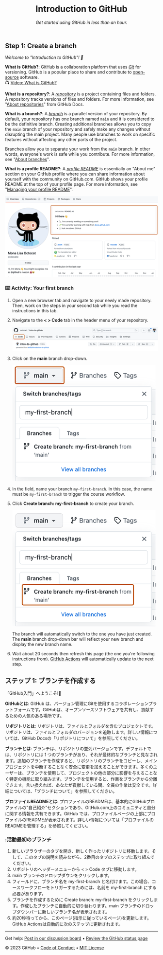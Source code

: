 <header>

<!--
  <<< Author notes: Course header >>>
  Include a 1280×640 image, course title in sentence case, and a concise description in emphasis.
  In your repository settings: enable template repository, add your 1280×640 social image, auto delete head branches.
  Add your open source license, GitHub uses MIT license.
-->

# Introduction to GitHub

_Get started using GitHub in less than an hour._

</header>

<!--
  <<< Author notes: Step 1 >>>
  Choose 3-5 steps for your course.
  The first step is always the hardest, so pick something easy!
  Link to docs.github.com for further explanations.
  Encourage users to open new tabs for steps!
-->

## Step 1: Create a branch

_Welcome to "Introduction to GitHub"! :wave:_

**What is GitHub?**: GitHub is a collaboration platform that uses _[Git](https://docs.github.com/get-started/quickstart/github-glossary#git)_ for versioning. GitHub is a popular place to share and contribute to [open-source](https://docs.github.com/get-started/quickstart/github-glossary#open-source) software.
<br>:tv: [Video: What is GitHub?](https://www.youtube.com/watch?v=pBy1zgt0XPc)

**What is a repository?**: A _[repository](https://docs.github.com/get-started/quickstart/github-glossary#repository)_ is a project containing files and folders. A repository tracks versions of files and folders. For more information, see "[About repositories](https://docs.github.com/en/repositories/creating-and-managing-repositories/about-repositories)" from GitHub Docs.

**What is a branch?**: A _[branch](https://docs.github.com/en/get-started/quickstart/github-glossary#branch)_ is a parallel version of your repository. By default, your repository has one branch named `main` and it is considered to be the definitive branch. Creating additional branches allows you to copy the `main` branch of your repository and safely make any changes without disrupting the main project. Many people use branches to work on specific features without affecting any other parts of the project.

Branches allow you to separate your work from the `main` branch. In other words, everyone's work is safe while you contribute. For more information, see "[About branches](https://docs.github.com/en/pull-requests/collaborating-with-pull-requests/proposing-changes-to-your-work-with-pull-requests/about-branches)".

**What is a profile README?**: A _[profile README](https://docs.github.com/account-and-profile/setting-up-and-managing-your-github-profile/customizing-your-profile/managing-your-profile-readme)_ is essentially an "About me" section on your GitHub profile where you can share information about yourself with the community on GitHub.com. GitHub shows your profile README at the top of your profile page. For more information, see "[Managing your profile README](https://docs.github.com/en/account-and-profile/setting-up-and-managing-your-github-profile/customizing-your-profile/managing-your-profile-readme)".

![profile-readme-example](/images/profile-readme-example.png)

### :keyboard: Activity: Your first branch

1. Open a new browser tab and navigate to your newly made repository. Then, work on the steps in your second tab while you read the instructions in this tab.
2. Navigate to the **< > Code** tab in the header menu of your repository.

   ![code-tab](/images/code-tab.png)

3. Click on the **main** branch drop-down.

   ![main-branch-dropdown](/images/main-branch-dropdown.png)

4. In the field, name your branch `my-first-branch`. In this case, the name must be `my-first-branch` to trigger the course workflow.
5. Click **Create branch: my-first-branch** to create your branch.

   ![create-branch-button](/images/create-branch-button.png)

   The branch will automatically switch to the one you have just created.
   The **main** branch drop-down bar will reflect your new branch and display the new branch name.

6. Wait about 20 seconds then refresh this page (the one you're following instructions from). [GitHub Actions](https://docs.github.com/en/actions) will automatically update to the next step.


## ステップ 1: ブランチを作成する
「GitHub入門」へようこそ!👋

**GitHubとは**: GitHub は、バージョン管理にGitを使用するコラボレーションプラットフォームです。GitHubは、オープンソースソフトウェアを共有し、貢献するための人気のある場所です。

**リポジトリとは**: リポジトリは、ファイルとフォルダを含むプロジェクトです。リポジトリは、ファイルとフォルダのバージョンを追跡します。詳しい情報については、GitHub Docsの「リポジトリについて」を参照してください。

**ブランチとは**: ブランチは、リポジトリの並列バージョンです。デフォルトでは、リポジトリには 1 つのブランチがあり、それが最終的なブランチと見なされます。追加のブランチを作成すると、リポジトリのブランチをコピーし、メインプロジェクトを中断することなく安全に変更を加えることができます。多くのユーザーは、ブランチを使用して、プロジェクトの他の部分に影響を与えることなく特定の機能に取り組みます。ブランチを使用すると、作業をブランチから分離できます。言い換えれば、あなたが貢献している間、全員の作業は安全です。詳細については、「ブランチについて」を参照してください。

**プロファイルREADMEとは**: プロファイルのREADMEは、基本的にGitHubプロファイルの"自己紹介"セクションであり、GitHub.com上のコミュニティと自分に関する情報を共有できます。GitHub では、プロファイルページの上部にプロファイルのREADMEが表示されます。詳しい情報については「プロファイルのREADMEを管理する」を参照してください。

### :活動最初のブランチ
1. 新しいブラウザーのタブを開き、新しく作ったリポジトリに移動します。そして、このタブの説明を読みながら、2番目のタブのステップに取り組んでください。
2. リポジトリのヘッダーメニューから < > Code タブに移動します。
3. main ブランチのドロップダウンをクリックします。
4. フィールドに、ブランチ名を my-first-branch と名付けます。この場合、コースワークフローをトリガーするためには、名前を my-first-branch にする必要があります。
5. ブランチを作成するために Create branch: my-first-branch をクリックします。作成したブランチに自動的に切り替わります。main ブランチのドロップダウンバーに新しいブランチ名が表示されます。
6. 約20秒待ってから、このページ(指示に従っているページ)を更新します。GitHub Actionsは自動的に次のステップに更新されます。

<footer>

<!--
  <<< Author notes: Footer >>>
  Add a link to get support, GitHub status page, code of conduct, license link.
-->

---

Get help: [Post in our discussion board](https://github.com/orgs/community/discussions/categories/github-education) &bull; [Review the GitHub status page](https://www.githubstatus.com/)

&copy; 2023 GitHub &bull; [Code of Conduct](https://www.contributor-covenant.org/version/2/1/code_of_conduct/code_of_conduct.md) &bull; [MIT License](https://gh.io/mit)

</footer>
